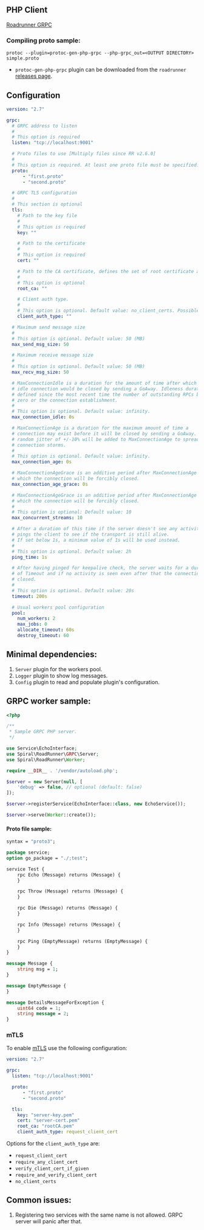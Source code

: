 ## PHP Client

[Roadrunner GRPC](https://github.com/roadrunner-server/roadrunner-grpc)

### Compiling proto sample:
```
protoc --plugin=protoc-gen-php-grpc --php-grpc_out=<OUTPUT DIRECTORY> simple.proto
```
- `protoc-gen-php-grpc` plugin can be downloaded from the `roadrunner` [releases page](https://github.com/roadrunner-server/roadrunner/releases).

## Configuration

```yaml
version: "2.7"

grpc:
  # GRPC address to listen
  #
  # This option is required
  listen: "tcp://localhost:9001"

  # Proto files to use [Multiply files since RR v2.6.0]
  #
  # This option is required. At least one proto file must be specified.
  proto:
      - "first.proto"
      - "second.proto"

  # GRPC TLS configuration
  #
  # This section is optional
  tls:
    # Path to the key file
    #
    # This option is required
    key: ""

    # Path to the certificate
    #
    # This option is required
    cert: ""

    # Path to the CA certificate, defines the set of root certificate authorities that servers use if required to verify a client certificate. Used with the `client_auth_type` option.
    #
    # This option is optional
    root_ca: ""

    # Client auth type.
    #
    # This option is optional. Default value: no_client_certs. Possible values: request_client_cert, require_any_client_cert, verify_client_cert_if_given, require_and_verify_client_cert, no_client_certs
    client_auth_type: ""

  # Maximum send message size
  #
  # This option is optional. Default value: 50 (MB)
  max_send_msg_size: 50

  # Maximum receive message size
  #
  # This option is optional. Default value: 50 (MB)
  max_recv_msg_size: 50

  # MaxConnectionIdle is a duration for the amount of time after which an
  #	idle connection would be closed by sending a GoAway. Idleness duration is
  #	defined since the most recent time the number of outstanding RPCs became
  #	zero or the connection establishment.
  #
  # This option is optional. Default value: infinity.
  max_connection_idle: 0s

  # MaxConnectionAge is a duration for the maximum amount of time a
  #	connection may exist before it will be closed by sending a GoAway. A
  #	random jitter of +/-10% will be added to MaxConnectionAge to spread out
  #	connection storms.
  #
  # This option is optional. Default value: infinity.
  max_connection_age: 0s

  # MaxConnectionAgeGrace is an additive period after MaxConnectionAge after
  #	which the connection will be forcibly closed.
  max_connection_age_grace: 0s

  # MaxConnectionAgeGrace is an additive period after MaxConnectionAge after
  #	which the connection will be forcibly closed.
  #
  # This option is optional: Default value: 10
  max_concurrent_streams: 10

  # After a duration of this time if the server doesn't see any activity it
  #	pings the client to see if the transport is still alive.
  #	If set below 1s, a minimum value of 1s will be used instead.
  #
  # This option is optional. Default value: 2h
  ping_time: 1s

  # After having pinged for keepalive check, the server waits for a duration
  #	of Timeout and if no activity is seen even after that the connection is
  #	closed.
  #
  # This option is optional. Default value: 20s
  timeout: 200s

  # Usual workers pool configuration
  pool:
    num_workers: 2
    max_jobs: 0
    allocate_timeout: 60s
    destroy_timeout: 60
```

## Minimal dependencies:

1. `Server` plugin for the workers pool.
2. `Logger` plugin to show log messages.
3. `Config` plugin to read and populate plugin's configuration.

## GRPC worker sample:

```php
<?php

/**
 * Sample GRPC PHP server.
 */

use Service\EchoInterface;
use Spiral\RoadRunner\GRPC\Server;
use Spiral\RoadRunner\Worker;

require __DIR__ . '/vendor/autoload.php';

$server = new Server(null, [
    'debug' => false, // optional (default: false)
]);

$server->registerService(EchoInterface::class, new EchoService());

$server->serve(Worker::create());

```

#### Proto file sample:

```protobuf
syntax = "proto3";

package service;
option go_package = "./;test";

service Test {
    rpc Echo (Message) returns (Message) {
    }

    rpc Throw (Message) returns (Message) {
    }

    rpc Die (Message) returns (Message) {
    }

    rpc Info (Message) returns (Message) {
    }

    rpc Ping (EmptyMessage) returns (EmptyMessage) {
    }
}

message Message {
    string msg = 1;
}

message EmptyMessage {
}

message DetailsMessageForException {
    uint64 code = 1;
    string message = 2;
}
```

### mTLS
To enable [mTLS](https://www.cloudflare.com/en-gb/learning/access-management/what-is-mutual-tls/) use the following configuration:

```yaml
version: "2.7"

grpc:
  listen: "tcp://localhost:9001"

  proto:
      - "first.proto"
      - "second.proto"

  tls:
    key: "server-key.pem"
    cert: "server-cert.pem"
    root_ca: "rootCA.pem"
    client_auth_type: request_client_cert
```

Options for the `client_auth_type` are:
- `request_client_cert`
- `require_any_client_cert`
- `verify_client_cert_if_given`
- `require_and_verify_client_cert`
- `no_client_certs`

## Common issues:
1. Registering two services with the same name is not allowed. GRPC server will panic after that.
